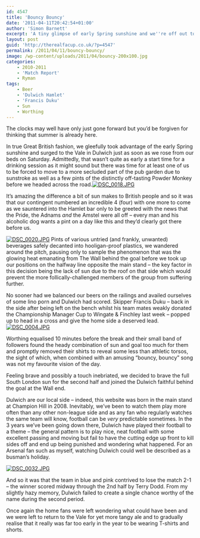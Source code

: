 ```yaml
---
id: 4547
title: 'Bouncy Bouncy'
date: '2011-04-11T20:42:54+01:00'
author: 'Simon Barnett'
excerpt: 'A tiny glimpse of early Spring sunshine and we''re off out to the pub in T-shirts before witnessing yet another Dulwich defeat.'
layout: post
guid: 'http://therealfacup.co.uk/?p=4547'
permalink: /2011/04/11/bouncy-bouncy/
image: /wp-content/uploads/2011/04/bouncy-200x100.jpg
categories:
    - 2010-2011
    - 'Match Report'
    - Ryman
tags:
    - Beer
    - 'Dulwich Hamlet'
    - 'Francis Duku'
    - Sun
    - Worthing
---
```


The clocks may well have only just gone forward but you’d be forgiven for thinking that summer is already here.

In true Great British fashion, we gleefully took advantage of the early Spring sunshine and surged to the Vale in Dulwich just as soon as we rose from our beds on Saturday. Admittedly, that wasn’t quite as early a start time for a drinking session as it might sound but there was time for at least one of us to be forced to move to a more secluded part of the pub garden due to sunstroke as well as a few pints of the distinctly off-tasting Powder Monkey before we headed across the road.[![DSC_0018.JPG](http://lh5.ggpht.com/_3L4_Y2OBz2M/TaNV-dV4jQI/AAAAAAAADpY/TIcc2hKeDWo/s320/DSC_0018.JPG)](http://lh5.ggpht.com/_3L4_Y2OBz2M/TaNV-dV4jQI/AAAAAAAADpY/TIcc2hKeDWo/w800/DSC_0018.JPG)

It’s amazing the difference a bit of sun makes to British people and so it was that our contingent numbered an incredible 4 (four) with one more to come as we sauntered into the Hamlet bar only to be greeted with the news that the Pride, the Adnams *and* the Amstel were all off – every man and his alcoholic dog wants a pint on a day like this and they’d clearly got there before us.

[![DSC_0020.JPG](http://lh4.ggpht.com/_3L4_Y2OBz2M/TaNWAaj3pjI/AAAAAAAADpc/AlIdFJ1R0BQ/s320/DSC_0020.JPG)](http://lh4.ggpht.com/_3L4_Y2OBz2M/TaNWAaj3pjI/AAAAAAAADpc/AlIdFJ1R0BQ/w800/DSC_0020.JPG) Pints of various untried (and frankly, unwanted) beverages safely decanted into hooligan-proof plastics, we wandered around the pitch, pausing only to sample the phenomenon that was the glowing heat emanating from The Wall behind the goal before we took up our positions on the halfway line opposite the main stand – the key factor in this decision being the lack of sun due to the roof on that side which would prevent the more follically-challenged members of the group from suffering further.

No sooner had we balanced our beers on the railings and availed ourselves of some lino porn and Dulwich had scored. Skipper Francis Duku – back in the side after being left on the bench whilst his team mates weakly donated the Championship Manager Cup to Wingate &amp; Finchley last week – popped up to head in a cross and give the home side a deserved lead.[![DSC_0004.JPG](http://lh6.ggpht.com/_3L4_Y2OBz2M/TaNV9I6WIxI/AAAAAAAADpU/5rI4sOA78wY/s320/DSC_0004.JPG)](http://lh6.ggpht.com/_3L4_Y2OBz2M/TaNV9I6WIxI/AAAAAAAADpU/5rI4sOA78wY/w800/DSC_0004.JPG)

Worthing equalised 10 minutes before the break and their small band of followers found the heady combination of sun and goal too much for them and promptly removed their shirts to reveal some less than athletic torsos, the sight of which, when combined with an amusing “bouncy, bouncy” song was not my favourite vision of the day.

Feeling brave and possibly a touch inebriated, we decided to brave the full South London sun for the second half and joined the Dulwich faithful behind the goal at the Wall end.

Dulwich are our local side – indeed, this website was born in the main stand at Champion Hill in 2008. Inevitably, we’ve been to watch them play more often than any other non-league side and as any fan who regularly watches the same team will know, football can be *very* predictable sometimes. In the 3 years we’ve been going down there, Dulwich have played their football to a theme – the general pattern is to play nice, neat football with some excellent passing and moving but fail to have the cutting edge up front to kill sides off and end up being punished and wondering what happened. For an Arsenal fan such as myself, watching Dulwich could well be described as a busman’s holiday.

[![DSC_0032.JPG](http://lh4.ggpht.com/_3L4_Y2OBz2M/TaNWEvMS6II/AAAAAAAADpk/OtoxT-1N1Uo/s320/DSC_0032.JPG)](http://lh4.ggpht.com/_3L4_Y2OBz2M/TaNWEvMS6II/AAAAAAAADpk/OtoxT-1N1Uo/w800/DSC_0032.JPG)

And so it was that the team in blue and pink contrived to lose the match 2-1 – the winner scored midway through the 2nd half by Terry Dodd. From my slightly hazy memory, Dulwich failed to create a single chance worthy of the name during the second period.

Once again the home fans were left wondering what could have been and we were left to return to the Vale for yet more tangy ale and to gradually realise that it really was far too early in the year to be wearing T-shirts and shorts.
